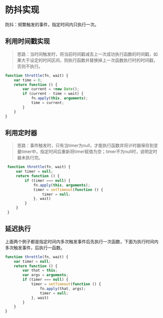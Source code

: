 # 防抖实现

防抖：频繁触发的事件，指定时间内只执行一次。

## 利用时间戳实现

> 思路：当时间触发时，将当前时间戳减去上一次成功执行函数的时间戳，如果大于设定的时间区间，则执行函数并替换掉上一次函数执行时的时间戳，否则不执行。

```js
function throttle(fn, wait) {
    var time = 0;
    return function () {
        var current = +new Date();
        if (current - time > wait) {
            fn.apply(this, arguments);
            time = current;
        }
    }
}
```

## 利用定时器

> 思路：事件触发时，只有当timer为null，才能执行函数并将计时器保存到变量timer中，指定时间后重新将timer赋值为空；timer不为null时，说明定时器未执行完。

```js
 function throttle(fn, wait) {
     var timer = null;
     return function () {
         if (timer === null) {
             fn.apply(this, arguments);
             timer = setTimeout(function () {
                 timer = null;
             }, wait)
         }
     }
 }
```

## 延迟执行

上面两个例子都是指定时间内多次触发事件后先执行一次函数，下面为执行时间内多次触发事件，后执行一函数。

```js
function throttle(fn, wait) {
    var timer = null;
    return function () {
        var that = this;
        var args = arguments;
        if (timer === null) {
            timer = setTimeout(function () {
                fn.apply(that, args);
                timer = null;
            }, wait)
        }
    }
}
```

